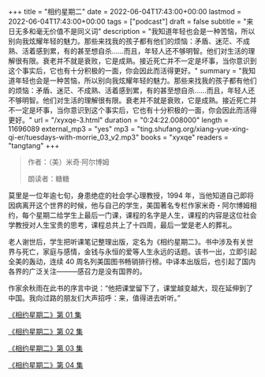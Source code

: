 +++
title = "相约星期二"
date = 2022-06-04T17:43:00+00:00
lastmod = 2022-06-04T17:43:00+00:00
tags = ["podcast"]
draft = false
subtitle = "来日无多和毫无价值不是同义词"
description = "我知道年轻也会是一种苦恼，所以别向我炫耀年轻的魅力。那些来找我的孩子都有他们的烦恼：矛盾、迷茫、不成熟、活着感到累，有的甚至想自杀……而且，年轻人还不够明智。他们对生活的理解很有限。衰老并不就是衰败，它是成熟。接近死亡并不一定是坏事，当你意识到这个事实后，它也有十分积极的一面，你会因此而活得更好。"
summary = "我知道年轻也会是一种苦恼，所以别向我炫耀年轻的魅力。那些来找我的孩子都有他们的烦恼：矛盾、迷茫、不成熟、活着感到累，有的甚至想自杀……而且，年轻人还不够明智。他们对生活的理解很有限。衰老并不就是衰败，它是成熟。接近死亡并不一定是坏事，当你意识到这个事实后，它也有十分积极的一面，你会因此而活得更好。"
url = "/xyxqe-3.html"
duration = "0:24:22.008000"
length = 11696089
external_mp3 = "yes"
mp3 = "ting.shufang.org/xiang-yue-xing-qi-er/tuesdays-with-morrie_03_v2.mp3"
books = "xyxqe"
readers = "tangtang"
+++

> 作者：（美）米奇·阿尔博姆
>
> 朗读者：糖糖

莫里是一位年逾七旬，身患绝症的社会学心理教授，1994 年，当他知道自己即将因病离开这个世界的时候，他与自己的学生，美国著名专栏作家米奇・阿尔博姆相约，每个星期二给学生上最后一门课，课程的名字是人生，课程的内容是这位社会学教授对人生宝贵的思考，课程总共上了十四周，最后一堂是老人的葬礼。

老人谢世后，学生把听课笔记整理出版，定名为《相约星期二》。书中涉及有关世界与死亡，家庭与感情，金钱与永恒的爱等人生永远的话题。该书一出，立即引起全美的轰动，连续 40 周名列美国图书畅销排行榜。中译本出版后，也引起了国内各界的广泛关注―――感召力是没有国界的。

作家余秋雨在此书的序言中说：“他把课堂留下了，课堂越变越大，现在延伸到了中国。我向过路的朋友们大声招呼：来，值得进去听听。”

[《相约星期二》第 01 集](./xyxqe-1.html)

[《相约星期二》第 02 集](./xyxqe-2.html)

[《相约星期二》第 03 集](./xyxqe-3.html)

[《相约星期二》第 04 集](./xyxqe-4.html)
